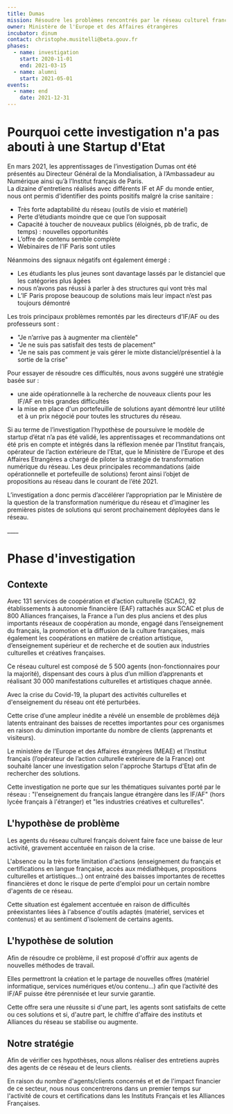 ```yaml
---
title: Dumas
mission: Résoudre les problèmes rencontrés par le réseau culturel français à l'étranger
owner: Ministère de l'Europe et des Affaires étrangères
incubator: dinum
contact: christophe.musitelli@beta.gouv.fr
phases:
  - name: investigation
    start: 2020-11-01
    end: 2021-03-15
  - name: alumni
    start: 2021-05-01
events:
  - name: end
    date: 2021-12-31
---
```

# Pourquoi cette investigation n'a pas abouti à une Startup d'Etat

En mars 2021, les apprentissages de l’investigation Dumas ont été présentés au Directeur Général de la Mondialisation, à l’Ambassadeur au Numérique ainsi qu’à l’Institut français de Paris.\
La dizaine d'entretiens réalisés avec différents IF et AF du monde entier, nous ont permis d'identifier des points positifs malgré la crise sanitaire :

* Très forte adaptabilité du réseau (outils de visio et matériel)
* Perte d’étudiants moindre que ce que l’on supposait
* Capacité à toucher de nouveaux publics (éloignés, pb de trafic, de temps) : nouvelles opportunités
* L’offre de contenu semble complète
* Webinaires de l’IF Paris sont utiles

Néanmoins des signaux négatifs ont également émergé :

* Les étudiants les plus jeunes sont davantage lassés par le distanciel que les catégories plus âgées
* nous n’avons pas réussi à parler à des structures qui vont très mal
* L’IF Paris propose beaucoup de solutions mais leur impact n’est pas toujours démontré

Les trois principaux problèmes remontés par les directeurs d'IF/AF ou des professeurs sont :

* "Je n’arrive pas à augmenter ma clientèle"
* "Je ne suis pas satisfait des tests de placement"
* "Je ne sais pas comment je vais gérer le mixte distanciel/présentiel à la sortie de la crise"

Pour essayer de résoudre ces difficultés, nous avons suggéré une stratégie basée sur :

* une aide opérationnelle à la recherche de nouveaux clients pour les IF/AF en très grandes difficultés
* la mise en place d'un portefeuille de solutions ayant démontré leur utilité et à un prix négocié pour toutes les structures du réseau.

Si au terme de l’investigation l’hypothèse de poursuivre le modèle de startup d’état n’a pas été validé, les apprentissages et recommandations ont été pris en compte et intégrés dans la réflexion menée par l’Institut français, opérateur de l’action extérieure de l’Etat, que le Ministère de l’Europe et des Affaires Etrangères a chargé de piloter la stratégie de transformation numérique du réseau. Les deux principales recommandations (aide opérationnelle et portefeuille de solutions) feront ainsi l’objet de propositions au réseau dans le courant de l’été 2021.

L’investigation a donc permis d’accélérer l’appropriation par le Ministère de la question de la transformation numérique du réseau et d’imaginer les premières pistes de solutions qui seront prochainement déployées dans le réseau.

\_\_\_\_

# Phase d'investigation

## Contexte

Avec 131 services de coopération et d’action culturelle (SCAC), 92 établissements à autonomie financière (EAF) rattachés aux SCAC et plus de 800 Alliances françaises, la France a l’un des plus anciens et des plus importants réseaux de coopération au monde, engagé dans l’enseignement du français, la promotion et la diffusion de la culture françaises, mais également les coopérations en matière de création artistique, d’enseignement supérieur et de recherche et de soutien aux industries culturelles et créatives françaises.

Ce réseau culturel est composé de 5 500 agents (non-fonctionnaires pour la majorité), dispensant des cours à plus d’un million d’apprenants et réalisant 30 000 manifestations culturelles et artistiques chaque année.

Avec la crise du Covid-19, la plupart des activités culturelles et d'enseignement du réseau ont été perturbées.

Cette crise d’une ampleur inédite a révélé un ensemble de problèmes déjà latents entrainant des baisses de recettes importantes pour ces organismes en raison du diminution importante du nombre de clients (apprenants et visiteurs).

Le ministère de l’Europe et des Affaires étrangères (MEAE) et l’Institut français (l’opérateur de l’action culturelle extérieure de la France) ont souhaité lancer une investigation selon l'approche Startups d'Etat afin de rechercher des solutions.

Cette investigation ne porte que sur les thématiques suivantes porté par le réseau : "l'enseignement du français langue étrangère dans les IF/AF" (hors lycée français à l'étranger) et "les industries créatives et culturelles".

## L'hypothèse de problème

Les agents du réseau culturel français doivent faire face une baisse de leur activité, gravement accentuée en raison de la crise.

L'absence ou la très forte limitation d'actions (enseignement du français et certifications en langue française, accès aux médiathèques, propositions culturelles et artistiques...) ont entrainé des baisses importantes de recettes financières et donc le risque de perte d'emploi pour un certain nombre d'agents de ce réseau.

Cette situation est également accentuée en raison de difficultés préexistantes liées à l'absence d'outils adaptés (matériel, services et contenus) et au sentiment d'isolement de certains agents.

## L'hypothèse de solution

Afin de résoudre ce problème, il est proposé d'offrir aux agents de nouvelles méthodes de travail.

Elles permettront la création et le partage de nouvelles offres (matériel informatique, services numériques et/ou contenu...) afin que l’activité des IF/AF puisse être pérennisée et leur survie garantie.

Cette offre sera une réussite si d'une part, les agents sont satisfaits de cette ou ces solutions et si, d'autre part, le chiffre d'affaire des instituts et Alliances du réseau se stabilise ou augmente.

## Notre stratégie

Afin de vérifier ces hypothèses, nous allons réaliser des entretiens auprès des agents de ce réseau et de leurs clients.

En raison du nombre d'agents/clients concernés et et de l'impact financier de ce secteur, nous nous concentrerons dans un premier temps sur l'activité de cours et certifications dans les Instituts Français et les Alliances Françaises.
